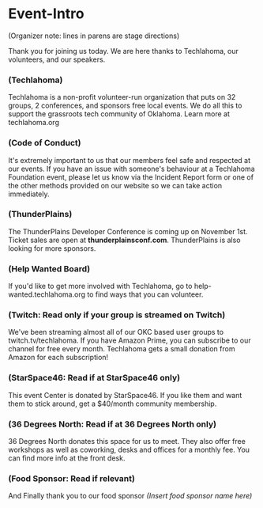 # Event-Intro

(Organizer note: lines in parens are stage directions)

Thank you for joining us today. We are here thanks to Techlahoma, our volunteers, and our speakers.

### (Techlahoma)
Techlahoma is a non-profit volunteer-run organization that puts on 32 groups, 2 conferences, and sponsors free local events. We do all this to support the grassroots tech community of Oklahoma. Learn more at techlahoma.org

### (Code of Conduct)
It's extremely important to us that our members feel safe and respected at our events. If you have an issue with someone's behaviour at a Techlahoma Foundation event, please let us know via the Incident Report form or one of the other methods provided on our website so we can take action immediately.

### (ThunderPlains)
The ThunderPlains Developer Conference is coming up on November 1st. Ticket sales are open at **thunderplainsconf.com**. ThunderPlains is also looking for more sponsors.

### (Help Wanted Board)
If you'd like to get more involved with Techlahoma, go to help-wanted.techlahoma.org to find ways that you can volunteer.

### (Twitch: Read only if your group is streamed on Twitch)
We've been streaming almost all of our OKC based user groups to twitch.tv/techlahoma. If you have Amazon Prime, you can subscribe to our channel for free every month. Techlahoma gets a small donation from Amazon for each subscription!

### (StarSpace46: Read if at StarSpace46 only)
This event Center is donated by StarSpace46. If you like them and want them to stick around, get a $40/month community membership.

### (36 Degrees North: Read if at 36 Degrees North only)
36 Degrees North donates this space for us to meet. They also offer free workshops as well as coworking, desks and offices for a monthly fee. You can find more info at the front desk. 

### (Food Sponsor: Read if relevant)
And Finally thank you to our food sponsor *(Insert food sponsor name here)*
